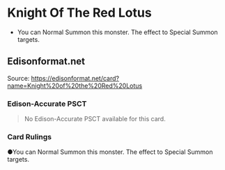 # Knight Of The Red Lotus

*   You can Normal Summon this monster. The effect to Special Summon targets.

## Edisonformat.net

Source: https://edisonformat.net/card?name=Knight%20of%20the%20Red%20Lotus

### Edison-Accurate PSCT

> No Edison-Accurate PSCT available for this card.

### Card Rulings

●You can Normal Summon this monster. The effect to Special Summon targets.
            